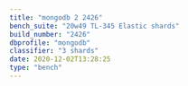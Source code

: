 ```yaml
---
title: "mongodb 2 2426"
bench_suite: "20w49 TL-345 Elastic shards"
build_number: "2426"
dbprofile: "mongodb"
classifier: "3 shards"
date: 2020-12-02T13:28:25
type: "bench"
---
```

